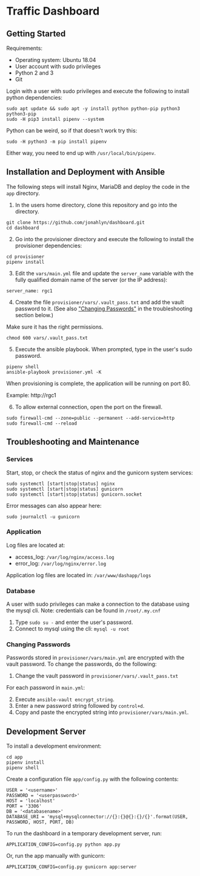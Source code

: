 # Traffic Dashboard


## Getting Started

Requirements:
- Operating system: Ubuntu 18.04
- User account with sudo privileges
- Python 2 and 3
- Git

Login with a user with sudo privileges and execute the following to install python dependencies:

```
sudo apt update && sudo apt -y install python python-pip python3 python3-pip
sudo -H pip3 install pipenv --system
```

Python can be weird, so if that doesn't work try this:

```
sudo -H python3 -m pip install pipenv
```

Either way, you need to end up with `/usr/local/bin/pipenv`.

## Installation and Deployment with Ansible

The following steps will install Nginx, MariaDB and deploy the code in the `app` directory.

1. In the users home directory, clone this repository and go into the directory.

```
git clone https://github.com/jonahlyn/dashboard.git
cd dashboard
```

2. Go into the provisioner directory and execute the following to install the provisioner dependencies:

```
cd provisioner
pipenv install
```

3. Edit the `vars/main.yml` file and update the `server_name` variable with the fully qualified domain name of the server (or the IP address):

```
server_name: rgc1
```

4. Create the file `provisioner/vars/.vault_pass.txt` and add the vault password to it. (See also ["Changing Passwords"](#changing-passwords) in the troubleshooting section below.)

Make sure it has the right permissions.

```
chmod 600 vars/.vault_pass.txt
```

5. Execute the ansible playbook. When prompted, type in the user's sudo password. 

```
pipenv shell
ansible-playbook provisioner.yml -K
```

When provisioning is complete, the application will be running on port 80.

Example: http://rgc1


6. To allow external connection, open the port on the firewall.

```
sudo firewall-cmd --zone=public --permanent --add-service=http
sudo firewall-cmd --reload
```


## Troubleshooting and Maintenance

### Services

Start, stop, or check the status of nginx and the gunicorn system services:

```
sudo systemctl [start|stop|status] nginx
sudo systemctl [start|stop|status] gunicorn
sudo systemctl [start|stop|status] gunicorn.socket
```

Error messages can also appear here:

```
sudo journalctl -u gunicorn
```


### Application

Log files are located at:
  - access_log: `/var/log/nginx/access.log`
  - error_log: `/var/log/nginx/error.log`

Application log files are located in: `/var/www/dashapp/logs`


### Database

A user with sudo privileges can make a connection to the database using the mysql cli. Note: credentials can be found in `/root/.my.cnf`

1. Type `sudo su -` and enter the user's password.
2. Connect to mysql using the cli: `mysql -u root`


### Changing Passwords

Passwords stored in `provisioner/vars/main.yml` are encrypted with the vault password. To change the passwords, do the following:

1. Change the vault password in `provisioner/vars/.vault_pass.txt`

For each password in `main.yml`:

2. Execute `ansible-vault encrypt_string`.
3. Enter a new password string followed by `control+d`.
3. Copy and paste the encrypted string into `provisioner/vars/main.yml`.


## Development Server

To install a development environment:

```
cd app
pipenv install
pipenv shell
```


Create a configuration file `app/config.py` with the following contents:

```
USER = '<username>'
PASSWORD = '<userpassword>'
HOST = 'localhost'
PORT = '3306'
DB = '<databasename>'
DATABASE_URI = 'mysql+mysqlconnector://{}:{}@{}:{}/{}'.format(USER, PASSWORD, HOST, PORT, DB)
```


To run the dashboard in a temporary development server, run:

```
APPLICATION_CONFIG=config.py python app.py
```


Or, run the app manually with gunicorn:

```
APPLICATION_CONFIG=config.py gunicorn app:server
```

